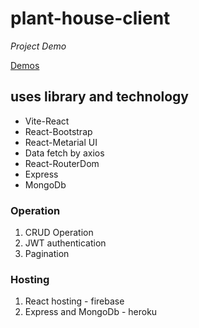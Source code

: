 # plant-house-client
*Project Demo* 

[Demos](https://plant-assignment.web.app/)


## uses library and technology
- Vite-React
- React-Bootstrap
- React-Metarial UI
- Data fetch by axios
- React-RouterDom
- Express
- MongoDb

### Operation
1. CRUD Operation
2. JWT authentication
3. Pagination

### Hosting
1. React hosting - firebase
2. Express and MongoDb - heroku